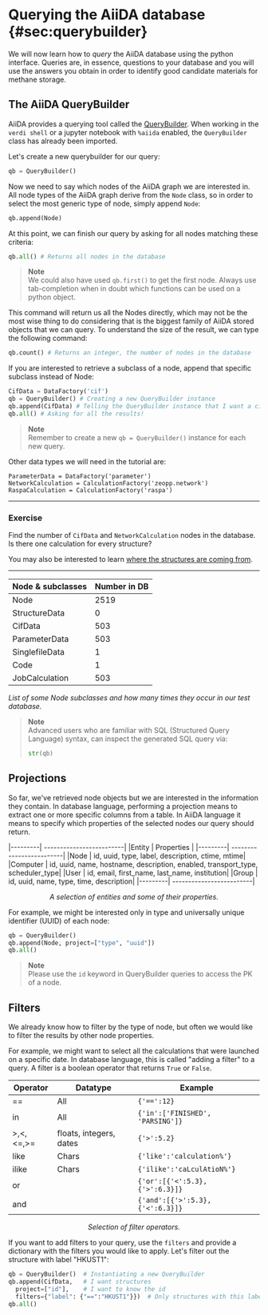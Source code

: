 Querying the AiiDA database {#sec:querybuilder}
===========================

We will now learn how to *query* the AiiDA database using the python interface.
Queries are, in essence, questions to your database and you will use the
answers you obtain in order to identify good candidate materials for methane
storage.

## The AiiDA QueryBuilder

AiiDA provides a querying tool called the [QueryBuilder](http://aiida-core.readthedocs.io/en/latest/querying/querybuilder/usage.html).
When working in the `verdi shell` or a jupyter notebook with `%aiida` enabled,
the `QueryBuilder` class has already been imported.

Let's create a new querybuilder for our query:
```python
qb = QueryBuilder()
```

Now we need to say which nodes of the AiiDA graph we are interested in.
All node types of the AiiDA graph derive from the `Node` class, so in order to select the most
generic type of node, simply append `Node`:

```python
qb.append(Node)
```

At this point, we can finish our query by asking for all nodes matching these criteria:

```python
qb.all() # Returns all nodes in the database
```

> **Note**  
> We could also have used `qb.first()` to get the first node.
> Always use tab-completion when in doubt which functions can be used on a python object.

This command will return us all the Nodes directly, which may
not be the most wise thing to do considering that is the biggest family
of AiiDA stored objects that we can query. 
To understand the size of the result, we can type the following command:

```python
qb.count() # Returns an integer, the number of nodes in the database
```

If you are interested to retrieve a subclass of a node, append that
specific subclass instead of Node:

```python
CifData = DataFactory('cif') 
qb = QueryBuilder() # Creating a new QueryBuilder instance 
qb.append(CifData) # Telling the QueryBuilder instance that I want a cif data type 
qb.all() # Asking for all the results!
```

> **Note**  
> Remember to create a new `qb = QueryBuilder()` instance for each new query.


Other data types we will need in the tutorial are:
```
ParameterData = DataFactory('parameter')
NetworkCalculation = CalculationFactory('zeopp.network')
RaspaCalculation = CalculationFactory('raspa')
```

---
### Exercise

Find the number of `CifData` and `NetworkCalculation` nodes in the database.  
Is there one calculation for every structure?

You may also be interested to learn [where the structures are coming from](../theoretical/502-mofs).

---

| Node & subclasses |  Number in DB
|-------------------| --------------
|       Node        |      2519
|   StructureData   |       0
|      CifData      |      503
|   ParameterData   |      503
|  SinglefileData   |       1
|       Code        |       1
|  JobCalculation   |      503

*List of some Node subclasses and how many times they occur in our test database.*

> **Note**  
> Advanced users who are familiar with SQL 
> (Structured Query Language) syntax, can inspect the generated SQL query via:
> ```python
> str(qb)
> ```
 
## Projections

So far, we've retrieved node objects but we are interested in the information they contain.
In database language, performing a projection means to extract one or
more specific columns from a table. In AiiDA language it means to
specify which properties of the selected nodes our query should return.

|---------| -------------------------|
|Entity   | Properties               |
|---------| -------------------------|
|Node     | id, uuid, type, label, description, ctime, mtime|
|Computer | id, uuid, name, hostname, description, enabled, transport_type, scheduler_type|
|User     | id, email, first_name, last_name, institution|
|Group    | id, uuid, name, type, time, description|
|---------| -------------------------|

*<center>A selection of entities and some of their properties.</center>*

For example, we might be interested only in type and universally unique
identifier (UUID) of each node:

```python
qb = QueryBuilder() 
qb.append(Node, project=["type", "uuid"]) 
qb.all()
```
> **Note**  
> Please use the `id` keyword in QueryBuilder queries to access the PK of a node.

## Filters

We already know how to filter by the type of node,
but often we would like to filter the results by other node properties.

For example, we might want to select all
the calculations that were launched on a specific date. In database
language, this is called "adding a filter" to a query. A filter is a
boolean operator that returns `True` or `False`. 

|  Operator   |         Datatype         |               Example
|-------------| -------------------------| ------------------------------------
|     ==      |            All           |              `{'==':12}`
|     in      |            All           |    `{'in':['FINISHED', 'PARSING']}`
| >,<,<=,>=   |  floats, integers, dates |             `{'>':5.2}`
|    like     |           Chars          |       `{'like':'calculation%'}`
|    ilike    |           Chars          |       `{'ilike':'caLculAtioN%'}`
|     or      |                          |  `{'or':[{'<':5.3}, {'>':6.3}]}` 
|     and     |                          |  `{'and':[{'>':5.3}, {'<':6.3}]}`

*<center>Selection of filter operators.</center>*

If you want to add filters to your query, use the `filters`
and provide a dictionary with the filters you would like to apply.
Let's filter out the structure with label "HKUST1":

```python
qb = QueryBuilder()  # Instantiating a new QueryBuilder 
qb.append(CifData,   # I want structures
  project=["id"],    # I want to know the id
  filters={"label": {"==":"HKUST1"}})  # Only structures with this label
qb.all()
```
